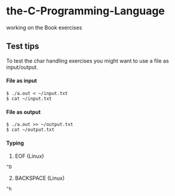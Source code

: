 # the-C-Programming-Language
working on the Book exercises

## Test tips
To test the char handling exercises you might want to use a file as input/output.

#### File as input
```
$ ./a.out < ~/input.txt
$ cat ~/input.txt
```

#### File as output
```
$ ./a.out >> ~/output.txt
$ cat ~/output.txt
```

#### Typing
1. EOF (Linux)
```
^D
```
2. BACKSPACE (Linux)
```
^h
```

